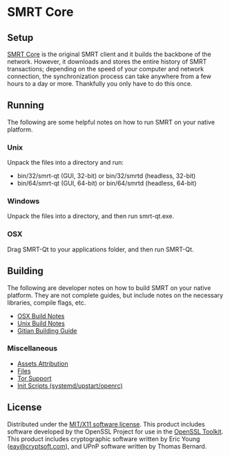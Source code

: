 SMRT Core
=====================

Setup
---------------------
[SMRT Core](http://smrtcoin.org) is the original SMRT client and it builds the backbone of the network. However, it downloads and stores the entire history of SMRT transactions; depending on the speed of your computer and network connection, the synchronization process can take anywhere from a few hours to a day or more. Thankfully you only have to do this once.

Running
---------------------
The following are some helpful notes on how to run SMRT on your native platform.

### Unix

Unpack the files into a directory and run:

- bin/32/smrt-qt (GUI, 32-bit) or bin/32/smrtd (headless, 32-bit)
- bin/64/smrt-qt (GUI, 64-bit) or bin/64/smrtd (headless, 64-bit)

### Windows

Unpack the files into a directory, and then run smrt-qt.exe.

### OSX

Drag SMRT-Qt to your applications folder, and then run SMRT-Qt.



Building
---------------------
The following are developer notes on how to build SMRT on your native platform. They are not complete guides, but include notes on the necessary libraries, compile flags, etc.

- [OSX Build Notes](build-osx.md)
- [Unix Build Notes](build-unix.md)
- [Gitian Building Guide](gitian-building.md)




### Miscellaneous
- [Assets Attribution](assets-attribution.md)
- [Files](files.md)
- [Tor Support](tor.md)
- [Init Scripts (systemd/upstart/openrc)](init.md)

License
---------------------
Distributed under the [MIT/X11 software license](http://www.opensource.org/licenses/mit-license.php).
This product includes software developed by the OpenSSL Project for use in the [OpenSSL Toolkit](https://www.openssl.org/). This product includes
cryptographic software written by Eric Young ([eay@cryptsoft.com](mailto:eay@cryptsoft.com)), and UPnP software written by Thomas Bernard.
